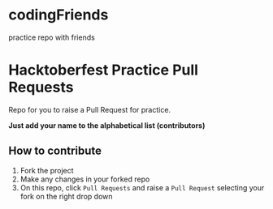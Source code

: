 # codingFriends
practice repo with friends

# Hacktoberfest Practice Pull Requests

Repo for you to raise a Pull Request for practice.

**Just add your name to the alphabetical list (contributors)**

## How to contribute

1. Fork the project
2. Make any changes in your forked repo
3. On this repo, click `Pull Requests` and raise a `Pull Request` selecting your fork on the right drop down

